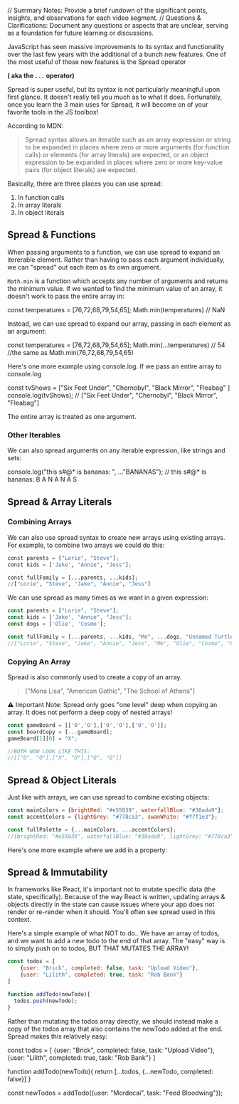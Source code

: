 // Summary Notes: Provide a brief rundown of the significant points, insights, and observations for each video segment.
// Questions & Clarifications: Document any questions or aspects that are unclear, serving as a foundation for future learning or discussions.

JavaScript has seen massive improvements to its syntax and functionality over the last few years with the additional of a bunch new features. One of the most useful of those new features is the Spread operator 

**( aka the `...` operator)**

Spread is super useful, but its syntax is not particularly meaningful upon first glance.  It doesn't really tell you much as to what it does. Fortunately, once you learn the 3 main uses for Spread, it will become on of your favorite tools in the JS toolbox!

According to MDN:

> Spread syntax allows an iterable such as an array expression or string to be expanded in places where zero or more arguments (for function calls) or elements (for array literals) are expected, or an object expression to be expanded in places where zero or more key-value pairs (for object literals) are expected.
> 

Basically, there are three places you can use spread: 

1. In function calls
2. In array literals
3. In object literals

## Spread & Functions

When passing arguments to a function, we can use spread to expand an itererable element. Rather than having to pass each argument individually, we can "spread" out each item as its own argument.  

`Math.min` is a function which accepts any number of arguments and returns the minimum value.  If we wanted to find the minimum value of an array, it doesn't work to pass the entire array in:

const temperatures = [76,72,68,79,54,65];
Math.min(temperatures) // NaN

Instead, we can use spread to expand our array, passing in each element as an argument:

const temperatures = [76,72,68,79,54,65];
Math.min(...temperatures) // 54
//the same as Math.min(76,72,68,79,54,65)

Here's one more example using console.log.  If we pass an entire array to console.log

const tvShows = ["Six Feet Under", "Chernobyl", "Black Mirror", "Fleabag" ]
console.log(tvShows); // ["Six Feet Under", "Chernobyl", "Black Mirror", "Fleabag"]

The entire array is treated as one argument.

### **Other Iterables**

We can also spread arguments on any iterable expression, like strings and sets:

console.log("this s#@* is bananas: ", ..."BANANAS"); // this s#@* is bananas: B A N A N A S

## Spread & Array Literals

### Combining Arrays

We can also use spread syntax to create new arrays using existing arrays. For example, to combine two arrays we could do this:

```python
const parents = ["Lorie", "Steve"];
const kids = ['Jake', "Annie", "Jess"];

const fullFamily = [...parents, ...kids];
//["Lorie", "Steve", "Jake", "Annie", "Jess"]
```

We can use spread as many times as we want in a given expression:

```jsx
const parents = ["Lorie", "Steve"];
const kids = ['Jake', "Annie", "Jess"];
const dogs = ['Olie', 'Cosmo'];

const fullFamily = [...parents, ...kids, "Me", ...dogs, "Unnamed Turtle"];
//["Lorie", "Steve", "Jake", "Annie", "Jess", "Me", "Olie", "Cosmo", "Unnamed Turtle"]
```

### Copying An Array

Spread is also commonly used to create a copy of an array.

> ["Mona Lisa", "American Gothic", "The School of Athens"]
> 

<aside>
⚠️ Important Note: Spread only goes "one level" deep when copying an array.  It does not perform a deep copy of nested arrays!

</aside>

```jsx
const gameBoard = [['O','O'],['O','O'],['O','O']];
const boardCopy = [...gameBoard];
gameBoard[1][0] = "X";

//BOTH NOW LOOK LIKE THIS:
//[["O", "O"],["X", "O"],["O", "O"]]
```

## Spread & Object Literals

Just like with arrays, we can use spread to combine existing objects:

```jsx
const mainColors = {brightRed: "#e55039", waterfallBlue: "#38ada9"};
const accentColors = {lightGrey: "#778ca3", swanWhite: "#f7f1e3"};

const fullPalette = {...mainColors, ...accentColors};
//{brightRed: "#e55039", waterfallBlue: "#38ada9", lightGrey: "#778ca3", swanWhite: "#f7f1e3"}
```

Here's one more example where we add in a property:

## Spread & Immutability

In frameworks like React, it's important not to mutate specific data (the state, specifically).  Because of the way React is written, updating arrays & objects directly in the state can cause issues where your app does not render or re-render when it should.   You'll often see spread used in this context.

Here's a simple example of what NOT to do..  We have an array of todos, and we want to add a new todo to the end of that array.  The "easy" way is to simply push on to todos, BUT THAT MUTATES THE ARRAY!

```jsx
const todos = [
	{user: "Brick", completed: false, task: "Upload Video"},
	{user: "Lilith", completed: true, task: "Rob Bank"}
]

function addTodo(newTodo){
  todos.push(newTodo);
}
```

Rather than mutating the todos array directly, we should instead make a copy of the todos array that also contains the newTodo added at the end.  Spread makes this relatively easy:

const todos = [
	{user: "Brick", completed: false, task: "Upload Video"},
	{user: "Lilith", completed: true, task: "Rob Bank"}
]

function addTodo(newTodo){
  return [...todos, {...newTodo, completed: false}]
}

const newTodos = addTodo({user: "Mordecai", task: "Feed Bloodwing"});
